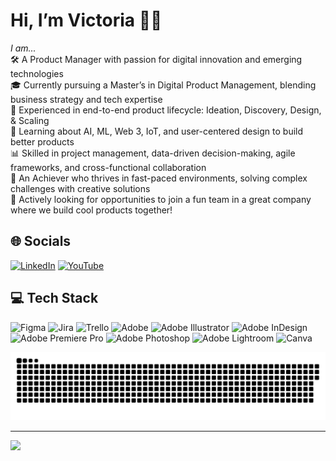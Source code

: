 # Hi, I’m Victoria 👋✨
*I am...*<br>
🛠️ A Product Manager with passion for digital innovation and emerging technologies<br>
🎓 Currently pursuing a Master’s in Digital Product Management, blending business strategy and tech expertise<br>
🚀 Experienced in end-to-end product lifecycle: Ideation, Discovery, Design, & Scaling<br>
🤖 Learning about AI, ML, Web 3, IoT, and user-centered design to build better products<br>
📊 Skilled in project management, data-driven decision-making, agile frameworks, and cross-functional collaboration<br>
🌟 An Achiever who thrives in fast-paced environments, solving complex challenges with creative solutions<br>
👀 Actively looking for opportunities to join a fun team in a great company where we build cool products together!

## 🌐 Socials
[![LinkedIn](https://img.shields.io/badge/LinkedIn-%230077B5.svg?logo=linkedin&logoColor=white)](https://linkedin.com/in/victoria-wong-yy)
[![YouTube](https://img.shields.io/badge/YouTube-%23FF0000.svg?logo=YouTube&logoColor=white)](https://youtube.com/@kweenv615) 

## 💻 Tech Stack
![Figma](https://img.shields.io/badge/figma-%23F24E1E.svg?style=flat&logo=figma&logoColor=white)
![Jira](https://img.shields.io/badge/jira-%230A0FFF.svg?style=flat&logo=jira&logoColor=white)
![Trello](https://img.shields.io/badge/Trello-%23026AA7.svg?style=flat&logo=Trello&logoColor=white)
![Adobe](https://img.shields.io/badge/adobe-%23FF0000.svg?style=flat&logo=adobe&logoColor=white)
![Adobe Illustrator](https://img.shields.io/badge/adobe%20illustrator-%23FF9A00.svg?style=flat&logo=adobe%20illustrator&logoColor=white)
![Adobe InDesign](https://img.shields.io/badge/Adobe%20InDesign-49021F?style=flat&logo=adobeindesign&logoColor=FF3366)
![Adobe Premiere Pro](https://img.shields.io/badge/Adobe%20Premiere%20Pro-9999FF.svg?style=flat&logo=Adobe%20Premiere%20Pro&logoColor=white)
![Adobe Photoshop](https://img.shields.io/badge/adobe%20photoshop-%2331A8FF.svg?style=flat&logo=adobe%20photoshop&logoColor=white)
![Adobe Lightroom](https://img.shields.io/badge/Adobe%20Lightroom-31A8FF.svg?style=flat&logo=Adobe%20Lightroom&logoColor=white)
![Canva](https://img.shields.io/badge/Canva-%2300C4CC.svg?style=flat&logo=Canva&logoColor=white)

<!-- BEGIN YOUTUBE-CARDS -->
<!-- END YOUTUBE-CARDS -->


<picture>
  <source media="(prefers-color-scheme: dark)" srcset="https://raw.githubusercontent.com/Kween-V/Kween-V/output/github-snake-dark.svg" />
  <source media="(prefers-color-scheme: light)" srcset="https://raw.githubusercontent.com/Kween-V/Kween-V/output/github-snake.svg" />
  <img alt="github-snake" src="https://raw.githubusercontent.com/Kween-V/Kween-V/output/github-snake.svg" />
</picture>

---
[![](https://visitcount.itsvg.in/api?id=Kween-V&icon=7&color=6)](https://visitcount.itsvg.in)
